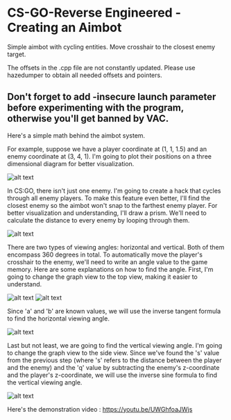 # CS-GO-Reverse Engineered - Creating an Aimbot
Simple aimbot with cycling entities. Move crosshair to the closest enemy target.

The offsets in the .cpp file are not constantly updated. Please use hazedumper to obtain all needed offsets and pointers.

## Don't forget to add **-insecure** launch parameter before experimenting with the program, otherwise you'll get banned by VAC.

Here's a simple math behind the aimbot system.

For example, suppose we have a player coordinate at (1, 1, 1.5) and an enemy coordinate at (3, 4, 1). I'm going to plot their positions on a three dimensional diagram for better visualization.

![alt text](https://cdn.discordapp.com/attachments/1041011411658223636/1134367464893984909/image.png)

In CS:GO, there isn't just one enemy. I'm going to create a hack that cycles through all enemy players. To make this feature even better, I'll find the closest enemy so the aimbot won't snap to the farthest enemy player. For better visualization and understanding, I'll draw a prism. We'll need to calculate the distance to every enemy by looping through them.

![alt text](https://cdn.discordapp.com/attachments/1041011411658223636/1134360347529191424/Distance_PLAYER_to_ENEMY.png)

There are two types of viewing angles: horizontal and vertical. Both of them encompass 360 degrees in total. To automatically move the player's crosshair to the enemy, we'll need to write an angle value to the game memory. Here are some explanations on how to find the angle. First, I'm going to change the graph view to the top view, making it easier to understand.

![alt text](https://cdn.discordapp.com/attachments/1041011411658223636/1134345140534775938/image.png)
![alt text](https://cdn.discordapp.com/attachments/1041011411658223636/1134360218868920330/image.png)

Since 'a' and 'b' are known values, we will use the inverse tangent formula to find the horizontal viewing angle.

![alt text](https://cdn.discordapp.com/attachments/1041011411658223636/1134377326050816010/Distance_PLAYER_to_ENEMY__1.png)

Last but not least, we are going to find the vertical viewing angle. I'm going to change the graph view to the side view. Since we've found the 's' value from the previous step (where 's' refers to the distance between the player and the enemy) and the 'q' value by subtracting the enemy's z-coordinate and the player's z-coordinate, we will use the inverse sine formula to find the vertical viewing angle.

![alt text](https://cdn.discordapp.com/attachments/1041011411658223636/1134365701143003137/image.png)

Here's the demonstration video : https://youtu.be/UWGhfoaJWjs
